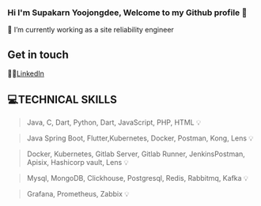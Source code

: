 ### Hi I'm Supakarn Yoojongdee, Welcome to my Github profile 👋

🌱 I’m currently working as a site reliability engineer

## Get in touch

🤚🏻[LinkedIn](https://www.linkedin.com/in/supakarn-yoojongdee/)

## 💻TECHNICAL SKILLS
> Java, C, Dart, Python, Dart, JavaScript, PHP, HTML 💡

> Java Spring Boot, Flutter,Kubernetes, Docker, Postman, Kong, Lens 💡

> Docker, Kubernetes, Gitlab Server, Gitlab Runner, JenkinsPostman, Apisix, Hashicorp vault, Lens 💡

> Mysql, MongoDB, Clickhouse, Postgresql, Redis, Rabbitmq, Kafka 💡

> Grafana, Prometheus, Zabbix 💡
<!--
**Supakarn-Y/Supakarn-Y** is a ✨ _special_ ✨ repository because its `README.md` (this file) appears on your GitHub profile.

Here are some ideas to get you started:

- 🔭 I’m currently working on ...
- 🌱 I’m currently learning ...
- 👯 I’m looking to collaborate on ...
- 🤔 I’m looking for help with ...
- 💬 Ask me about ...
- 📫 How to reach me: ...
- 😄 Pronouns: ...
- ⚡ Fun fact: ...
-->
